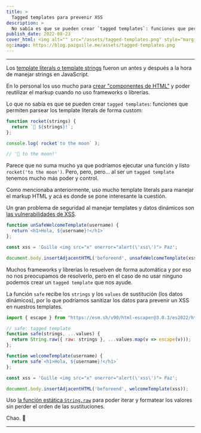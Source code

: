 ```yaml
---
title: >
  Tagged templates para prevenir XSS
description: >
  No sabía es que se pueden crear `tagged templates`: funciones que permiten parsear los template literals de forma custom.
publish_date: 2022-08-23
cover_html: <img alt="" src="/assets/tagged-templates.png" style="margin:0 auto;" width="592" height="324">
og:image: https://blog.pazguille.me/assets/tagged-templates.png
---
```


---

Los [template literals o template strings](https://developer.mozilla.org/en-US/docs/Web/JavaScript/Reference/Template_literals) fueron un antes y después a la hora de manejar strings en JavaScript.

En lo personal los uso mucho para [crear "componentes de HTML"](https://github.com/pazguille/xbox-games-app/blob/main/src/js/templates.js#L6) y poder reutilizar el markup cuando no uso frameworks o librerías.

Lo que no sabía es que se pueden crear `tagged templates`: funciones que permiten parsear los template literals de forma custom:

```js
function rocket(strings) {
  return `🚀 ${strings}!`;
};

console.log( rocket`to the moon` );

// '🚀 to the moon!'
```

Parece que no suma mucho ya que podríamos ejecutar una función y listo `rocket('to the moon')`. Pero, pero, pero... al ser un `tagged template` tenemos mucho más poder y control.

Como mencionaba anteriormente, uso mucho template literals para manejar el markup HTML y acá es donde se pone interesante la cuestión.

Un gran problema de seguridad al manejar templates y datos dinámicos son [las vulnerabilidades de XSS](https://developer.mozilla.org/en-US/docs/Glossary/Cross-site_scripting).

```js
function unSafeWelcomeTemplate(username) {
  return`<h1>Hola, ${username}!</h1>`
};

const xss = 'Guille <img src="x" onerror="alert(\'xss\')"> Paz';

document.body.insertAdjacentHTML('beforeend', unsafeWelcomeTemplate(xss));
```

Muchos frameworks y librerías lo resuelven de forma automática y por eso no nos preocupamos de resolverlo, pero en el caso de no usar ninguno podemos crear un `tagged template` que nos ayude.

La función `safe` recibe los `strings` y los `values` de sustitución (los datos dinámicos), por lo que podríamos sanitizar los datos para prevenir un XSS en nuestros templates.

```js
import { escape } from "https://esm.sh/v90/html-escaper@3.0.3/es2022/html-escaper.js";

// safe: tagged template
function safe(strings, ...values) {
  return String.raw({ raw: strings }, ...values.map(v => escape(v)));
};

function welcomeTemplate(username) {
  return safe`<h1>Hola, ${username}!</h1>`
};

const xss = 'Guille <img src="x" onerror="alert(\'xss\')"> Paz';

document.body.insertAdjacentHTML('beforeend', welcomeTemplate(xss));
```

Uso [la función estática `String.raw`](https://developer.mozilla.org/en-US/docs/Web/JavaScript/Reference/Global_Objects/String/raw) para poder iterar y formatear los valores sin perder el orden de las sustituciones.

Chao. 🚀

---
